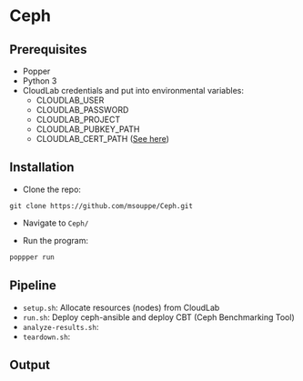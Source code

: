 # Ceph

## Prerequisites
* Popper  
* Python 3  
* CloudLab credentials and put into environmental variables:  
  * CLOUDLAB_USER
  * CLOUDLAB_PASSWORD
  * CLOUDLAB_PROJECT
  * CLOUDLAB_PUBKEY_PATH
  * CLOUDLAB_CERT_PATH ([See here](https://geni-lib.readthedocs.io/en/latest/intro/creds/cloudlab.html))

## Installation 
* Clone the repo:  
``` 
git clone https://github.com/msouppe/Ceph.git
```
  
* Navigate to `Ceph/`  
  
* Run the program:  
```bash
poppper run
```
  
## Pipeline  
* `setup.sh`: Allocate resources (nodes) from CloudLab  
* `run.sh`: Deploy ceph-ansible and deploy CBT (Ceph Benchmarking Tool)
* `analyze-results.sh`:   
* `teardown.sh`:   

## Output
